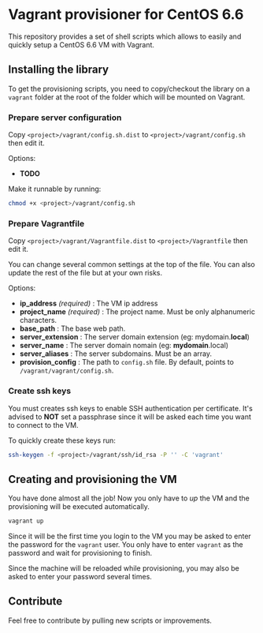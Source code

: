 # Vagrant provisioner for CentOS 6.6

This repository provides a set of shell scripts which allows to
easily and quickly setup a CentOS 6.6 VM with Vagrant.

## Installing the library

To get the provisioning scripts, you need to copy/checkout the library
on a `vagrant` folder at the root of the folder which will be mounted on Vagrant.

### Prepare server configuration

Copy `<project>/vagrant/config.sh.dist` to `<project>/vagrant/config.sh` then edit it.

Options:
- **TODO**

Make it runnable by running:
```bash
chmod +x <project>/vagrant/config.sh
```

### Prepare Vagrantfile

Copy `<project>/vagrant/Vagrantfile.dist` to `<project>/Vagrantfile` then edit it.

You can change several common settings at the top of the file.
You can also update the rest of the file but at your own risks.

Options:
- **ip_address** *(required)* : The VM ip address
- **project_name** *(required)* : The project name. Must be only alphanumeric characters.
- **base_path** : The base web path.
- **server_extension** : The server domain extension (eg: mydomain.**local**)
- **server_name** : The server domain nomain (eg: **mydomain**.local)
- **server_aliases** : The server subdomains. Must be an array.
- **provision_config** : The path to `config.sh` file. By default, points to `/vagrant/vagrant/config.sh`.

### Create ssh keys

You must creates ssh keys to enable SSH authentication per certificate.
It's advised to **NOT** set a passphrase since it will be asked each time
you want to connect to the VM.

To quickly create these keys run:
```bash
ssh-keygen -f <project>/vagrant/ssh/id_rsa -P '' -C 'vagrant'
```

## Creating and provisioning the VM

You have done almost all the job! Now you only have to *up* the VM and
the provisioning will be executed automatically.
```bash
vagrant up
```

Since it will be the first time you login to the VM you may be asked to enter
the password for the `vagrant` user.
You only have to enter `vagrant` as the password and wait for provisioning to finish.

Since the machine will be reloaded while provisioning, you may also be asked to enter
your password several times.

## Contribute

Feel free to contribute by pulling new scripts or improvements.
